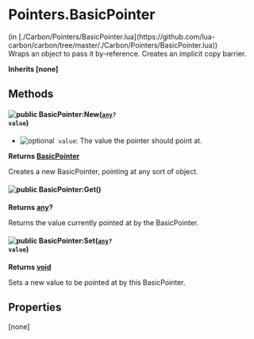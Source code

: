 <link href="../../style.css" rel="stylesheet" type="text/css"/>
<h1 class="class-title">Pointers.BasicPointer</h1>
<span class="file-link">(in [./Carbon/Pointers/BasicPointer.lua](https://github.com/lua-carbon/carbon/tree/master/./Carbon/Pointers/BasicPointer.lua))</span><br/>
Wraps an object to pass it by-reference.
Creates an implicit copy barrier.

**Inherits [none]**

## Methods
#### ![public](https://img.shields.io/badge/%20-public-11b237.svg?style=flat-square) BasicPointer:New(<code>[any](Types#any)? value</code>)
- ![optional](https://img.shields.io/badge/%20-optional-0092e6.svg?style=flat-square)&nbsp;&nbsp;`value`: The value the pointer should point at.

**Returns  [BasicPointer](Classes/Pointers.BasicPointer)**

Creates a new BasicPointer, pointing at any sort of object.


#### ![public](https://img.shields.io/badge/%20-public-11b237.svg?style=flat-square) BasicPointer:Get()


**Returns  [any](Types#any)?**

Returns the value currently pointed at by the BasicPointer.


#### ![public](https://img.shields.io/badge/%20-public-11b237.svg?style=flat-square) BasicPointer:Set(<code>[any](Types#any)? value</code>)


**Returns  [void](Types#void)**

Sets a new value to be pointed at by this BasicPointer.


## Properties
[none]
